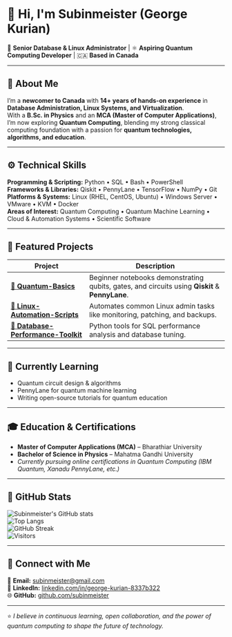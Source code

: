 # 👋 Hi, I'm **Subinmeister (George Kurian)**  

💼 **Senior Database & Linux Administrator** | ⚛️ **Aspiring Quantum Computing Developer** | 🇨🇦 **Based in Canada**

---

## 🧠 About Me  

I’m a **newcomer to Canada** with **14+ years of hands-on experience** in **Database Administration, Linux Systems, and Virtualization**.  
With a **B.Sc. in Physics** and an **MCA (Master of Computer Applications)**, I’m now exploring **Quantum Computing**, blending my strong classical computing foundation with a passion for **quantum technologies, algorithms, and education**.

---

## ⚙️ Technical Skills  

**Programming & Scripting:** Python • SQL • Bash • PowerShell  
**Frameworks & Libraries:** Qiskit • PennyLane • TensorFlow • NumPy • Git  
**Platforms & Systems:** Linux (RHEL, CentOS, Ubuntu) • Windows Server • VMware • KVM • Docker  
**Areas of Interest:** Quantum Computing • Quantum Machine Learning • Cloud & Automation Systems • Scientific Software

---

## 🔭 Featured Projects  

| Project | Description |
|----------|-------------|
| [🧠 **Quantum-Basics**](https://github.com/subinmeister/Quantum-Basics) | Beginner notebooks demonstrating qubits, gates, and circuits using **Qiskit** & **PennyLane**. |
| [🐧 **Linux-Automation-Scripts**](https://github.com/subinmeister/Linux-Automation-Scripts) | Automates common Linux admin tasks like monitoring, patching, and backups. |
| [💾 **Database-Performance-Toolkit**](https://github.com/subinmeister/Database-Performance-Toolkit) | Python tools for SQL performance analysis and database tuning. |

---

## 🌱 Currently Learning  

- Quantum circuit design & algorithms  
- PennyLane for quantum machine learning  
- Writing open-source tutorials for quantum education  

---

## 🎓 Education & Certifications  

- **Master of Computer Applications (MCA)** – Bharathiar University  
- **Bachelor of Science in Physics** – Mahatma Gandhi University  
- *Currently pursuing online certifications in Quantum Computing (IBM Quantum, Xanadu PennyLane, etc.)*

---

## 🧩 GitHub Stats  

![Subinmeister's GitHub stats](https://github-readme-stats.vercel.app/api?username=subinmeister&show_icons=true&theme=tokyonight)  
![Top Langs](https://github-readme-stats.vercel.app/api/top-langs/?username=subinmeister&layout=compact&theme=tokyonight)  
![GitHub Streak](https://github-readme-streak-stats.herokuapp.com/?user=subinmeister&theme=tokyonight)  
![Visitors](https://komarev.com/ghpvc/?username=subinmeister&color=blueviolet)

---

## 🤝 Connect with Me  

📧 **Email:** [subinmeister@gmail.com](mailto:subinmeister@gmail.com)  
🔗 **LinkedIn:** [linkedin.com/in/george-kurian-8337b322](https://www.linkedin.com/in/george-kurian-8337b322)  
🌐 **GitHub:** [github.com/subinmeister](https://github.com/subinmeister)

---

⭐ *I believe in continuous learning, open collaboration, and the power of quantum computing to shape the future of technology.*
